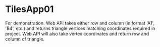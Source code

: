 # TilesApp01
For demonstration. Web API takes either row and column (in format 'A1', 'B4', etc.) and returns triangle vertices matching coordinates required in project. Web API will also take vertex coordinates and return row and column of triangle.
